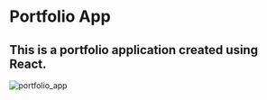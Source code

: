 # Portfolio App
## This is a portfolio application created using React.
![portfolio_app](https://user-images.githubusercontent.com/11813341/120521012-3004f580-c3f4-11eb-854e-869549287b11.gif)
